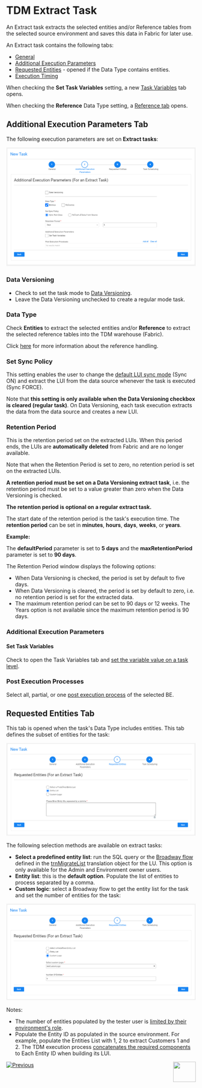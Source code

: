 # TDM Extract Task

An Extract task extracts the selected entities and/or Reference tables from the selected source environment and saves this data in Fabric for later use.

An Extract task contains the following tabs:

- [General](14a_task_general_tab.md)
- [Additional Execution Parameters](#additional-execution-parameters)
- [Requested Entities](#requested-entities) - opened if the Data Type contains entities.
- [Execution Timing](22_task_execution_timing_tab.md)

When checking the **Set Task Variables** setting, a new [Task Variables](23_task_globals_tab.md) tab opens.

When checking the **Reference** Data Type setting, a [Reference tab](24_task_reference_tab.md) opens.

## Additional Execution Parameters Tab

The following execution parameters are set on **Extract tasks**:

![additional exe params - extract](images/extract_task_additional_exe_params_tab.png)

### Data Versioning

- Check to set the task mode to [Data Versioning](15_data_flux_task.md). 
- Leave the Data Versioning unchecked to create a regular mode task.

### Data Type

Check **Entities** to extract the selected entities and/or **Reference** to extract the selected reference tables into the TDM warehouse (Fabric).

Click [here](24_task_reference_tab.md) for more information about the reference handling. 

### Set Sync Policy

This setting enables the user to change the [default LUI sync mode](articles/14_sync_LU_instance/02_sync_modes.md) (Sync ON) and extract the LUI from the data source whenever the task is executed (Sync FORCE).

Note that **this setting is only available when the Data Versioning checkbox is cleared (regular task)**.  On Data Versioning, each task execution extracts the data from the data source and creates a new LUI.

### Retention Period

This is the retention period set on the extracted LUIs. When this period ends, the LUIs are **automatically deleted** from Fabric and are no longer available. 

Note that when the Retention Period is set to zero, no retention period is set on the extracted LUIs.

**A retention period must be set on a Data Versioning extract task**, i.e. the retention period must be set to a value greater than zero when the Data Versioning is checked.

**The retention period is optional on a regular extract task.**

The start date of the retention period is the task's execution time. The **retention period** can be set in **minutes**, **hours**, **days**, **weeks**, or **years**.

**Example:** 

The **defaultPeriod** parameter is set to **5 days** and the **maxRetentionPeriod** parameter is set to **90 days**.

The Retention Period window displays the following options:

- When Data Versioning is checked, the period is set by default to five days.
- When Data Versioning is cleared, the period is set by default to zero, i.e. no retention period is set for the extracted data. 
- The maximum retention period can be set to 90 days or 12 weeks.  The Years option is not available since the maximum retention period is 90 days.

### Additional Execution Parameters

#### Set Task Variables 

Check to open the Task Variables tab and [set the variable value on a task level](23_task_globals_tab.md).

### Post Execution Processes

Select all, partial, or one [post execution process](04_tdm_gui_business_entity_window.md#post-execution-processes-tab) of the selected BE.

## Requested Entities Tab

This tab is opened when the task's Data Type includes entities. This tab defines the subset of entities for the task:

![requested entities](images/extract_task_requested_entities_tab.png)

The following selection methods are available on extract tasks: 

- **Select a predefined entity list**: run the SQL query or the [Broadway flow](/articles/TDM/tdm_implementation/11_tdm_implementation_using_generic_flows.md#step-6---optional---get-the-entity-list-for-an-extract-all-task-using-a-broadway-flow) defined in the [trnMigrateList](/articles/TDM/tdm_implementation/04_fabric_tdm_library.md#trnmigratelist) translation object for the LU.  This option is only available for the Admin and Environment owner users.
- **Entity list**: this is the **default option**. Populate the list of entities to process separated by a comma. 
- **Custom logic**: select a Broadway flow to get the entity list for the task and set the number of entities for the task:



![requested entities2](images/extract_task_requested_entities_tab_custom_logic.png)

Notes:

- The number of entities populated by the tester user is [limited by their environment's role](10_environment_roles_tab.md#read-and-write-and-number-of-entities). 
- Populate the Entity ID as populated in the source environment. For example, populate the Entities List with 1, 2 to extract Customers 1 and 2. The TDM execution process  [concatenates the required components](/articles/TDM/tdm_implementation/01_tdm_set_instance_per_env_and_version.md) to Each Entity ID when building its LUI.



 [![Previous](/articles/images/Previous.png)](15_data_flux_task.md)[<img align="right" width="60" height="54" src="/articles/images/Next.png">](17_load_task_regular_mode.md)

